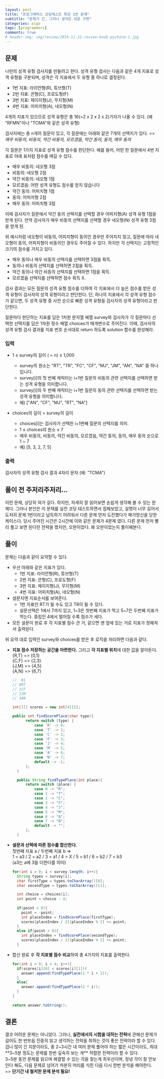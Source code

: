 ```yaml
---
layout: post  
title: "프로그래머스 코딩테스트 특강 1번 문제"  
subtitle: "문제가 긴, 그러나 생각은 쉬운 구현"  
categories: algo  
tags: [programmers]   
comments: true  
# header-img: img/review/2019-11-22-review-book-pycharm-1.jpg  
---
```

    
## 문제  
나만의 성격 유형 검사지를 만들려고 한다. 성격 유형 검사는 다음과 같은 4개 지표로 성격 유형을 구분되며, 성격은 각 지표에서 두 유형 중 하나로 결정된다.

- 1번 지표:	라이언형(R), 튜브형(T)
- 2번 지표:	콘형(C), 프로도형(F)
- 3번 지표:	제이지형(J), 무지형(M)
- 4번 지표:	어피치형(A), 네오형(N)

4개의 지표가 있으므로 성격 유형은 총 16(=2 x 2 x 2 x 2)가지가 나올 수 있다. (예 "RFMN"이나 "TCMA"와 같은 성격 유형)

검사지에는 총 n개의 질문이 있고, 각 질문에는 아래와 같은 7개의 선택지가 있다. => *매우 비동의, 비동의, 약간 비동의, 모르겠음, 약간 동의, 동의, 매우 동의*   

각 질문은 1가지 지표로 성격 유형 점수를 판단한다. 예를 들어, 어떤 한 질문에서 4번 지표로 아래 표처럼 점수를 매길 수 있다.

 - 매우 비동의:	네오형 3점
 - 비동의:	네오형 2점
 - 약간 비동의:	네오형 1점
 - 모르겠음:	어떤 성격 유형도 점수를 얻지 않습니다
 - 약간 동의:	어피치형 1점
 - 동의:	어피치형 2점
 - 매우 동의:	어피치형 3점
  
이때 검사자가 질문에서 약간 동의 선택지를 선택할 경우 어피치형(A) 성격 유형 1점을 받게 된다. 만약 검사자가 매우 비동의 선택지를 선택할 경우 네오형(N) 성격 유형 3점을 받게 된.

위 예시처럼 네오형이 비동의, 어피치형이 동의인 경우만 주어지지 않고, 질문에 따라 네오형이 동의, 어피치형이 비동의인 경우도 주어질 수 있다. 하지만 각 선택지는 고정적인 크기의 점수를 가지고 있다.

- 매우 동의나 매우 비동의 선택지를 선택하면 3점을 획득.
- 동의나 비동의 선택지를 선택하면 2점을 획득.
- 약간 동의나 약간 비동의 선택지를 선택하면 1점을 획득.
- 모르겠음 선택지를 선택하면 점수 획득 X.

검사 결과는 모든 질문의 성격 유형 점수를 더하여 각 지표에서 더 높은 점수를 받은 성격 유형이 검사자의 성격 유형이라고 판단한다. 단, 하나의 지표에서 각 성격 유형 점수가 같으면, 두 성격 유형 중 사전 순으로 빠른 성격 유형을 검사자의 성격 유형이라고 판단한다.

질문마다 판단하는 지표를 담은 1차원 문자열 배열 survey와 검사자가 각 질문마다 선택한 선택지를 담은 1차원 정수 배열 choices가 매개변수로 주어진다. 이때, 검사자의 성격 유형 검사 결과를 지표 번호 순서대로 return 하도록 solution 함수를 완성해라.

### 입력
- 1 ≤ survey의 길이 ( = n) ≤ 1,000
  - survey의 원소는 "RT", "TR", "FC", "CF", "MJ", "JM", "AN", "NA" 중 하나입니다.
  - survey[i]의 첫 번째 캐릭터는 i+1번 질문의 비동의 관련 선택지를 선택하면 받는 성격 유형을 의미합니다.
  - survey[i]의 두 번째 캐릭터는 i+1번 질문의 동의 관련 선택지를 선택하면 받는 성격 유형을 의미합니다.
  - 예) ["AN", "CF", "MJ", "RT", "NA"]

- choices의 길이 = survey의 길이
  - choices[i]는 검사자가 선택한 i+1번째 질문의 선택지를 의미.
  - 1 ≤ choices의 원소 ≤ 7
  - 매우 비동의, 비동의, 약간 비동의, 모르겠음, 약간 동의, 동의, 매우 동의 순으로 1 ~ 7
  - 예) [5, 3, 2, 7, 5]	

### 출력
검사자의 성격 유형 검사 결과 4자리 문자 (예: "TCMA")

## 풀이 전 주저리주저리...
이런 문제, 상당히 혀가 길다. 하지만, 자세히 잘 읽어보면 손쉽게 생각해 볼 수 있는 문제다. 그러나 본인은 이 문제를 실전 코딩 테스트하면서 접해보았고, 설명이 너무 길어서 도저히 문제 1번이라고 납득하기 어려워서 다른 문제 먼저 도전했다가 패가망신을 당한 케이스다. 당시 주어진 시간은 2시간에 이와 같은 문제가 4문제 였다. 다른 문제 먼저 빨리 풀고 보면 된다란 전략을 짰지만, 오판이었다. 왜 오판이었는지 풀이해본다. 

## 풀이

문제는 다음과 같이 요약할 수 있다.
- 우선 아래와 같은 지표가 있다.
  - 1번 지표:	라이언형(R), 튜브형(T)
  - 2번 지표:	콘형(C), 프로도형(F)
  - 3번 지표:	제이지형(J), 무지형(M)
  - 4번 지표:	어피치형(A), 네오형(N)
- 설문지엔 지표순서를 보여준다.
  - 1번 지표인 RT가 될 수도 있고 TR이 될 수 있다.
  - 설문선택은 1에서 7까지 있고, 1~3은 첫번째 지표가 먹고 5~7은 두번째 지표가 먹는다. 중립인 4에서 멀어질 수록 점수가 세다.
- 모든 설문이 완료 후 각 지표별 점수 큰 거, 같으면 맨 앞에 있는 거로 지표가 정해져서 출력된다.

위 요약 대로 입력인 survey와 choices를 받은 후 로직을 처리하면 다음과 같다.

- **지표 점수 저장하는 공간을 마련한다.** 그리고 **각 지표별 위치**에 대한 값을 알아둔다.    
  {R,T} => {0,1}  
  {C,F} => {2,3}  
  {J,M} => {4,5}  
  {A,N} => {6,7}  
  ```java
  //  01
  // 0RT
  // 1CF
  // 2JM
  // 3AN

  int[][] scores = new int[4][2];

  public int findScorePlace(char type){
        return switch (type) {
            case 'R' -> 0;
            case 'T' -> 1;
            case 'C' -> 2;
            case 'F' -> 3;
            case 'J' -> 4;
            case 'M' -> 5;
            case 'A' -> 6;
            case 'N' -> 7;
            default -> -1;
        };
    }

    public String findTypePlace(int place){
        return switch (place) {
            case 0 -> "R";
            case 1 -> "T";
            case 2 -> "C";
            case 3 -> "F";
            case 4 -> "J";
            case 5 -> "M";
            case 6 -> "A";
            case 7 -> "N";
            default -> "";
        };
    }
  ```

- **설문과 선택에 따른 점수를 합산한다.**  
  첫번째 지표 a / 두번째 지표 b =>   
  1 = a3 / 2 = a2 / 3 = a1 / 4 = X / 5 = b1 / 6 = b2 / 7 = b3  
  (a3는 a에 3을 더한다를 의미)
  ```java
  for(int i = 0; i < survey.length; i++){
    String types = survey[i];
    char firstType = types.toCharArray()[0];
    char secondType = types.toCharArray()[1];

    int choice = choices[i];
    int point = choice - 4;
            
    if(point < 0){
      point = -point;
      int placeIndex = findScorePlace(firstType);
      scores[placeIndex / 2][placeIndex % 2] += point;
    } 
    else if(point > 0){
      int placeIndex = findScorePlace(secondType);
      scores[placeIndex / 2][placeIndex % 2] += point;
    }
  ```


- 합산 완료 후 **각 지표별 점수 비교**하여 총 4가지의 지표를 출력한다.
  ```java
  for(int i = 0; i < 4; i++){
    if(scores[i][0] < scores[i][1]){
      answer.append(findTypePlace(2 * i + 1));
    }
    else{
      answer.append(findTypePlace(2 * i));
    }
  }
        
  return answer.toString();
  ```

## 결론
결코 어려운 문제는 아니었다. 그러나, **실전에서의 시험을 대하는 전략**에 관해선 문제가 길어도 한 번쯔음 진중히 읽고 생각하는 전략을 취하는 것이 좋은 전략이라 할 수 있다.  
겁나 많이 긴 지문이라도, 총 2~3시간 내 여러 문제 풀어야 하는 짧은 시간이라도, 최대 **3~5분 정도는 문제를 한번 깊숙히 보는 게** 적합한 전략이라 할 수 있다.   
3~5분 동안 문제를 읽으며 해결할 수 있는 각을 찾는게 최우선이며, 정녕 각이 잘 안보인다 해도, 다음 문제로 넘어가 차분히 머리를 식힌 다음 다시 한번 분석을 해야한다.  
=> **단기간 내 철저한 문제 분석 필요!**
